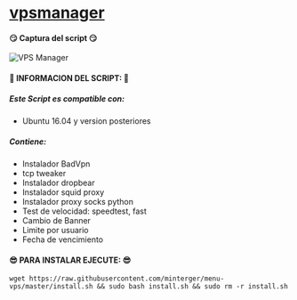 
# [vpsmanager](https://github.com/minterger/menu)

#### :smirk: Captura del script :smirk:
![VPS Manager](https://raw.githubusercontent.com/minterger/menu-vps/master/img.png)

#### :100: INFORMACION DEL SCRIPT: :100:
##### Este Script es compatible con:
  * Ubuntu 16.04 y version posteriores

##### Contiene:
  * Instalador BadVpn
  * tcp tweaker
  * Instalador dropbear
  * Instalador squid proxy
  * Instalador proxy socks python
  * Test de velocidad: speedtest, fast
  * Cambio de Banner
  * Limite por usuario
  * Fecha de vencimiento

#### :sunglasses: PARA INSTALAR EJECUTE: :sunglasses:
```shell
wget https://raw.githubusercontent.com/minterger/menu-vps/master/install.sh && sudo bash install.sh && sudo rm -r install.sh
```
